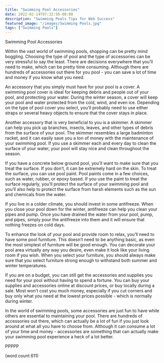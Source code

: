 ```yaml
---
title: "Swimming Pool Accessories"
date: 2022-02-14T07:32:56-08:00
description: "Swimming Pools Tips for Web Success"
featured_image: "/images/Swimming Pools.jpg"
tags: ["Swimming Pools"]
---
```


Swimming Pool Accessories

Within the vast world of swimming pools, shopping can be pretty mind boggling.  Choosing the type of pool and the type of accessories can be very stressful to say the least.  There are decisions everywhere that you’ll need to make, which can be pretty time consuming.  Although there are hundreds of accessories out there for you pool - you can save a lot of time and money if you know what you need.

An accessory that you simply must have for your pool is a cover.  A swimming pool cover is ideal for keeping debris and people out of your pool, and protecting your water.  During the winter season, a cover will keep your pool and water protected from the cold, wind, and even ice.  Depending on the type of pool cover you select, you’ll probably need to use either straps or several heavy objects to ensure that the cover stays in place.

Another accessory that is very beneficial to you is a skimmer.  A skimmer can help you pick up branches, insects, leaves, and other types of debris from the surface of your pool.  The skimmer resembles a large badminton racket, and it can easily save you a ton of money with the maintenance of your swimming pool.  If you use a skimmer each and every day to clean the surface of your water, your pool will stay nice and clean throughout the season.

If you have a concrete below ground pool, you’ll want to make sure that you treat the surface.  If you don’t, it can be extremely hard on the skin.  To treat the surface, you can use pool paint.  Pool paints come in a few choices, such as water, rubber, or epoxy based.  If you use the paint to treat the surface regularly, you’ll protect the surface of your swimming pool and you’ll also help to protect the surface from harsh elements such as the sun and chemicals from the water.

If you live in a colder climate, you should invest in some antifreeze.  When you close your pool down for the winter, antifreeze can help you clean your pipes and pump.  Once you have drained the water from your pool, pump, and pipes, simply pour the antifreeze into them and it will ensure that nothing freezes on cold days.  

To enhance the look of your pool and provide room to relax, you’ll need to have some pool furniture.  This doesn’t need to be anything basic, as even the most simplest of furniture will be good enough.  You can decorate your pool area virtually any way you desire, even make it look like your living room if you wish.  When you select your furniture, you should always make sure that you select furniture strong enough to withstand both summer and winter temperatures.

If you are on a budget, you can still get the accessories and supplies you need for your pool without having to spend a fortune.  You can buy your supplies and accessories online at discount prices, or buy locally during a sale.  Most won’t cost you much money, especially if you cut corners and buy only what you need at the lowest prices possible - which is normally during winter.

In the world of swimming pools, some accessories are just fun to have while others are essential to maintaining your pool.  There are hundreds of accessories out there, which can actually be a lot of fun if you just look around at what all you have to choose from.  Although it can consume a lot of your time and money - accessories are something that can actually make your swimming pool experience a heck of a lot better.

PPPPP

(word count 611)
